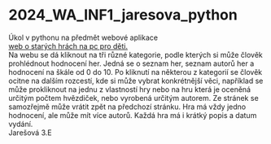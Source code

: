 # 2024_WA_INF1_jaresova_python
Úkol v pythonu na předmět webové aplikace<br/> <ins>web o starých hrách na pc pro děti.</ins><br/> Na webu se dá kliknout na tři různé kategorie, podle kterých si může člověk prohlédnout hodnocení her. Jedná se o seznam her, seznam autorů her a hodnocení na škále od 0 do 10. Po kliknutí na některou z kategorií se člověk ocitne na dalším rozcestí, kde si může vybrat konkrétnější věci, například se může prokliknout na jednu z vlastností hry nebo na hru která je oceněná určitým počtem hvězdiček, nebo vyrobená určitým autorem. Ze stránek se samozřejmě může vrátit zpět na předchozí stránku. Hra má vždy jedno hodnocení, ale může mít více autorů. Každá hra má i krátký popis a datum vydání. <br/>
Jarešová 3.E
